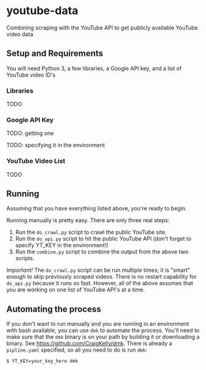 # youtube-data

Combining scraping with the YouTube API to get publicly available YouTube video data

## Setup and Requirements

You will need Python 3, a few libraries, a Google API key, and a list of
YouTube video ID's

### Libraries

TODO

### Google API Key

TODO: getting one

TODO: specifying it in the environment

### YouTube Video List

TODO

## Running

Assuming that you have everything listed above, you're ready to begin.

Running manually is pretty easy. There are only three real steps:

1. Run the `do_crawl.py` script to crawl the public YouTube site.
2. Run the `do_api.py` script to hit the public YouTube API (don't forget to
   specify YT_KEY in the environment!)
3. Run the `combine.py` script to combine the output from the above two scripts.

*Important!* The `do_crawl.py` script can be run multiple times; it is "smart"
enough to skip previously scraped videos. There is no restart capability for
`do_api.py` because it runs so fast. However, all of the above assumes that you
are working on one list of YouTube API's at a time.

## Automating the process

If you don't want to run manually and you are running in an environment with
bash available, you can use `dmk` to automate the process.
You'll need to make sure that the `dmk` binary is on your path by building it
or downloading a binary. See https://github.com/CraigKelly/dmk. There is already
a `pipline.yaml` specified, so all you need to do is run `dmk`:

```
$ YT_KEY=your_key_here dmk
```
